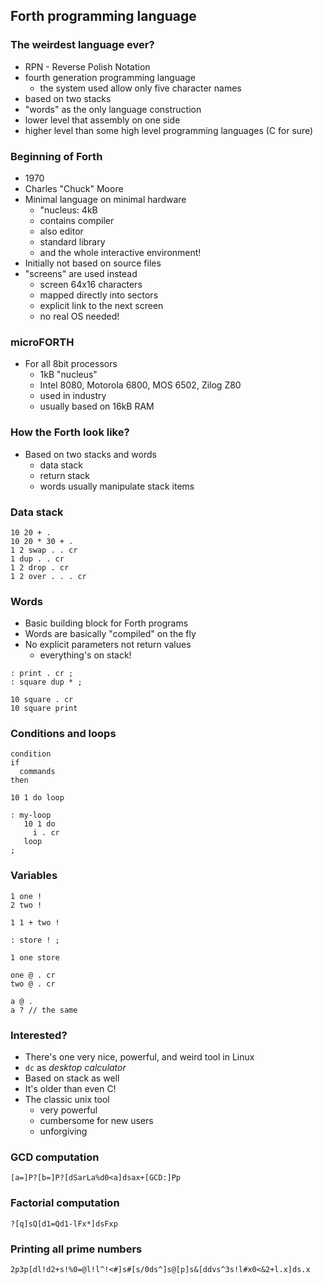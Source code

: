 ## Forth programming language

### The weirdest language ever?

* RPN - Reverse Polish Notation
* fourth generation programming language
    - the system used allow only five character names
* based on two stacks
* "words" as the only language construction
* lower level that assembly on one side
* higher level than some high level programming languages (C for sure)

### Beginning of Forth

* 1970
* Charles "Chuck" Moore
* Minimal language on minimal hardware
    - "nucleus: 4kB
    - contains compiler
    - also editor
    - standard library
    - and the whole interactive environment!
* Initially not based on source files
* "screens" are used instead
    - screen 64x16 characters
    - mapped directly into sectors
    - explicit link to the next screen
    - no real OS needed!

### microFORTH
* For all 8bit processors
    - 1kB "nucleus"
    - Intel 8080, Motorola 6800, MOS 6502, Zilog Z80
    - used in industry
    - usually based on 16kB RAM

### How the Forth look like?
* Based on two stacks and words
    - data stack
    - return stack
    - words usually manipulate stack items

### Data stack

```
10 20 + .
10 20 * 30 + .
1 2 swap . . cr
1 dup . . cr
1 2 drop . cr
1 2 over . . . cr
```

### Words

* Basic building block for Forth programs
* Words are basically "compiled" on the fly
* No explicit parameters not return values
    - everything's on stack!

```
: print . cr ;
: square dup * ;

10 square . cr
10 square print
```

### Conditions and loops

```
condition
if
  commands
then

10 1 do loop

: my-loop
   10 1 do
     i . cr
   loop
;
```

### Variables

```
1 one !
2 two !

1 1 + two !

: store ! ;

1 one store

one @ . cr
two @ . cr

a @ .
a ? // the same
```

### Interested?

* There's one very nice, powerful, and weird tool in Linux
* `dc` as *desktop calculator*
* Based on stack as well
* It's older than even C!
* The classic unix tool
    - very powerful
    - cumbersome for new users
    - unforgiving

### GCD computation

```
[a=]P?[b=]P?[dSarLa%d0<a]dsax+[GCD:]Pp
```

### Factorial computation

```
?[q]sQ[d1=Qd1-lFx*]dsFxp
```

### Printing all prime numbers

```
2p3p[dl!d2+s!%0=@l!l^!<#]s#[s/0ds^]s@[p]s&[ddvs^3s!l#x0<&2+l.x]ds.x
```
